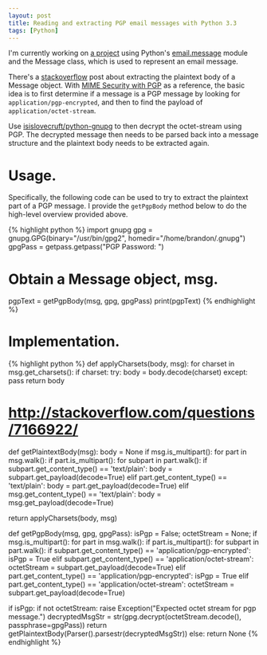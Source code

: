 ```yaml
---
layout: post
title: Reading and extracting PGP email messages with Python 3.3
tags: [Python]
---
```


I'm currently working on
[a project](https://github.com/bamos/mbox-convos/)
using Python's
[email.message](http://docs.python.org/3.3/library/email.message.html)
module and the Message class, which is used
to represent an email message.

There's a [stackoverflow](http://stackoverflow.com/questions/7166922)
post about extracting the plaintext body of a Message object.
With [MIME Security with PGP](http://www.ietf.org/rfc/rfc2015.txt)
as a reference, the basic idea is to first determine if a message
is a PGP message by looking for `application/pgp-encrypted`,
and then to find the payload of `application/octet-stream`.

Use
[isislovecruft/python-gnupg](https://github.com/isislovecruft/python-gnupg)
to then decrypt the octet-stream using PGP.
The decrypted message then needs to be parsed back into a message
structure and the plaintext body needs to be extracted again.

# Usage.
Specifically, the following code can be used to try to extract
the plaintext part of a PGP message.
I provide the `getPgpBody` method below to do the high-level overview
provided above.

{% highlight python %}
import gnupg
gpg = gnupg.GPG(binary="/usr/bin/gpg2", homedir="/home/brandon/.gnupg")
gpgPass = getpass.getpass("PGP Password: ")

# Obtain a Message object, msg.
pgpText = getPgpBody(msg, gpg, gpgPass)
print(pgpText)
{% endhighlight %}

# Implementation.

{% highlight python %}
def applyCharsets(body, msg):
  for charset in msg.get_charsets():
    if charset:
      try:
        body = body.decode(charset)
      except:
        pass
  return body

# http://stackoverflow.com/questions/7166922/
def getPlaintextBody(msg):
  body = None
  if msg.is_multipart():
    for part in msg.walk():
      if part.is_multipart():
        for subpart in part.walk():
          if subpart.get_content_type() == 'text/plain':
            body = subpart.get_payload(decode=True)
      elif part.get_content_type() == 'text/plain':
        body = part.get_payload(decode=True)
  elif msg.get_content_type() == 'text/plain':
    body = msg.get_payload(decode=True)

  return applyCharsets(body, msg)

def getPgpBody(msg, gpg, gpgPass):
  isPgp = False; octetStream = None;
  if msg.is_multipart():
    for part in msg.walk():
      if part.is_multipart():
        for subpart in part.walk():
          if subpart.get_content_type() == 'application/pgp-encrypted':
            isPgp = True
          elif subpart.get_content_type() == 'application/octet-stream':
            octetStream = subpart.get_payload(decode=True)
      elif part.get_content_type() == 'application/pgp-encrypted':
        isPgp = True
      elif part.get_content_type() == 'application/octet-stream':
        octetStream = subpart.get_payload(decode=True)

  if isPgp:
    if not octetStream:
      raise Exception("Expected octet stream for pgp message.")
    decryptedMsgStr = str(gpg.decrypt(octetStream.decode(), passphrase=gpgPass))
    return getPlaintextBody(Parser().parsestr(decryptedMsgStr))
  else:
    return None
{% endhighlight %}
